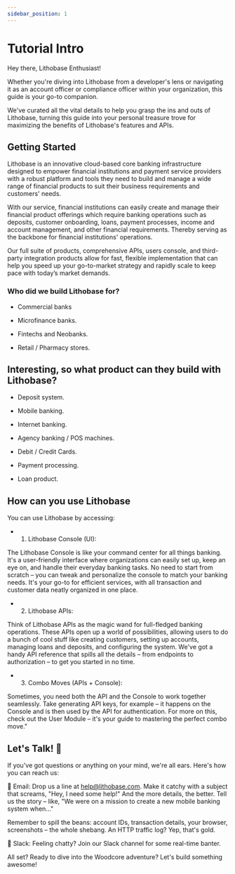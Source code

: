 ```yaml
---
sidebar_position: 1
---
```


# Tutorial Intro

Hey there, Lithobase Enthusiast!

Whether you're diving into Lithobase from a developer's lens or navigating it as an account officer or compliance officer within your organization, this guide is your go-to companion. 

We've curated all the vital details to help you grasp the ins and outs of Lithobase, turning this guide into your personal treasure trove for maximizing the benefits of Lithobase's features and APIs.

## Getting Started

Lithobase is an innovative cloud-based core banking infrastructure designed to empower financial institutions and payment service providers with a robust platform and tools they need to build and manage a wide range of financial products to suit their business requirements and customers' needs.

With our service, financial institutions can easily create and manage their financial product offerings which require banking operations such as deposits, customer onboarding, loans, payment processes, income and account management, and other financial requirements. Thereby serving as the backbone for financial institutions' operations.

Our full suite of products, comprehensive APIs, users console, and third-party integration products allow for fast, flexible implementation that can help you speed up your go-to-market strategy and rapidly scale to keep pace with today’s market demands.

### Who did we build Lithobase for? 

- Commercial banks

- Microfinance banks.

- Fintechs and Neobanks.

- Retail / Pharmacy stores.

## Interesting, so what product can they build with Lithobase?

- Deposit system.

- Mobile banking.

- Internet banking.

- Agency banking / POS machines.

- Debit / Credit Cards.

- Payment processing.

- Loan product.


## How can you use Lithobase

You can use Lithobase by accessing:

- 1. Lithobase Console (UI):

The Lithobase Console is like your command center for all things banking. It's a user-friendly interface where organizations can easily set up, keep an eye on, and handle their everyday banking tasks. No need to start from scratch – you can tweak and personalize the console to match your banking needs. It's your go-to for efficient services, with all transaction and customer data neatly organized in one place.

- 2. Lithobase APIs:

Think of Lithobase APIs as the magic wand for full-fledged banking operations. These APIs open up a world of possibilities, allowing users to do a bunch of cool stuff like creating customers, setting up accounts, managing loans and deposits, and configuring the system. We've got a handy API reference that spills all the details – from endpoints to authorization – to get you started in no time.

- 3. Combo Moves (APIs + Console):

Sometimes, you need both the API and the Console to work together seamlessly. Take generating API keys, for example – it happens on the Console and is then used by the API for authentication. For more on this, check out the User Module – it's your guide to mastering the perfect combo move."


## Let's Talk! 💙

If you've got questions or anything on your mind, we're all ears. Here's how you can reach us:

📩 Email:
Drop us a line at help@lithobase.com. Make it catchy with a subject that screams, "Hey, I need some help!" And the more details, the better. Tell us the story – like, "We were on a mission to create a new mobile banking system when..."

Remember to spill the beans: account IDs, transaction details, your browser, screenshots – the whole shebang. An HTTP traffic log? Yep, that's gold.

📣 Slack:
Feeling chatty? Join our Slack channel for some real-time banter.

All set? Ready to dive into the Woodcore adventure? Let's build something awesome! 